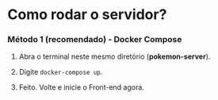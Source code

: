 # Como rodar o servidor?

### Método 1 (recomendado) - Docker Compose

1. Abra o terminal neste mesmo diretório (**pokemon-server**).

2. Digite `docker-compose up`.

3. Feito. Volte e inicie o Front-end agora.

